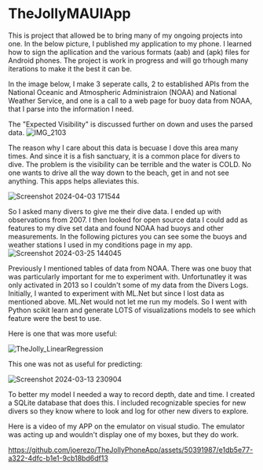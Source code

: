 # TheJollyMAUIApp
This is project that allowed be to bring many of my ongoing projects into one. In the below picture, I published my application to my phone. I learned how to sign the apllication and the various formats (aab) and (apk) files for Android phones. The project is work in progress and will go trhough many iterations to make it the best it can be.

In the image below, I make 3 seperate calls, 2 to established APIs from the National Oceanic and Atmospheric Administraion (NOAA) and National Weather Service, and one is a call to a web page for buoy data from NOAA, that I parse into the information I need.

The "Expected Visibility" is discussed further on down and uses the parsed data.
![IMG_2103](https://github.com/joerezo/TheJollyPhoneApp/assets/50391987/70e18a39-3931-4fa4-a757-5f21e1a5e70d)

The reason why I care about this data is becuase I dove this area many times. And since it is a fish sanctuary, it is a common place for divers to dive. The problem is the visibility can be terrible and the water is COLD. No one wants to drive all the way down to the beach, get in and not see anything. This apps helps alleviates this.

![Screenshot 2024-04-03 171544](https://github.com/joerezo/TheJollyPhoneApp/assets/50391987/e888c827-841b-4749-9726-d2c823091ad7)

So I asked many divers to give me their dive data. I ended up with observations from 2007. I then looked for open source data I could add as features to my dive set data and found NOAA had buoys and other measurements. In the following pictures you can see some the buoys and weather stations I used in my conditions page in my app.
![Screenshot 2024-03-25 144045](https://github.com/joerezo/TheJollyPhoneApp/assets/50391987/862cef96-307c-4615-b153-c0bd0a89a36a)

Previously I mentioned tables of data from NOAA. There was one buoy that was particularly important for me to experiment with. Unfortunatley it was only activated in 2013 so I couldn't some of my data from the Divers Logs.
Initially, I wanted to experiment with ML.Net but since I lost data as mentioned above. ML.Net would not let me run my models. So I went with Python scikit learn and generate LOTS of visualizations models to see which feature were the best to use.

Here is one that was more useful:

![TheJolly_LinearRegression](https://github.com/joerezo/TheJollyPhoneApp/assets/50391987/605c78b2-32d3-4cb3-bbf1-405872e0553b)

This one was not as useful for predicting:

![Screenshot 2024-03-13 230904](https://github.com/joerezo/TheJollyPhoneApp/assets/50391987/8d664336-ee1a-4f0b-9260-31a61b4e8336)

To better my model I needed a way to record depth, date and time. I created a SQLite database that does this. I included recognizable species for new divers so they know where to look and log for other new divers to explore.

Here is a video of my APP on the emulator on visual studio. The emulator was acting up and wouldn't display one of my boxes, but they do work.


https://github.com/joerezo/TheJollyPhoneApp/assets/50391987/e1db5e77-a322-4dfc-b1e1-9cb18bd6df13


